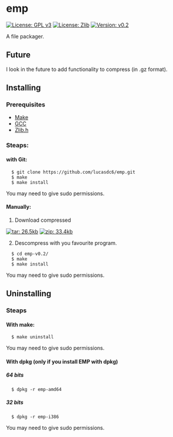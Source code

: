 # emp
[![License: GPL v3](https://img.shields.io/badge/License-GPL%20v3-blue.svg)](http://www.gnu.org/licenses/gpl-3.0)
[![License: Zlib](https://img.shields.io/badge/License-Zlib-lightgrey.svg)](https://opensource.org/licenses/Zlib)
[![Version: v0.2](https://img.shields.io/badge/Version-v0.2-blue.svg)](https://github.com/lucasdc6/emp/releases/tag/v0.2)

A file packager.

## Future
I look in the future to add functionality to compress (in .gz format).

## Installing

### Prerequisites
- [Make](https://www.gnu.org/software/make/)
- [GCC](https://www.gnu.org/software/gcc/)
- [Zlib.h](http://www.zlib.net/)

### Steaps:

#### with Git:

```
  $ git clone https://github.com/lucasdc6/emp.git
  $ make
  $ make install
```
You may need to give sudo permissions.

#### Manually:

  1. Download compressed

  [![tar: 26.5kb](https://img.shields.io/badge/tar-26.5%20kb-red.svg)](https://github.com/lucasdc6/emp/archive/v0.2.tar.gz)
  [![zip: 33.4kb](https://img.shields.io/badge/zip-33.4%20kb-red.svg)](https://github.com/lucasdc6/emp/archive/v0.2.zip)

  2. Descompress with you favourite program.

```
  $ cd emp-v0.2/
  $ make
  $ make install
```

You may need to give sudo permissions.

## Uninstalling

### Steaps

#### With make:
```
  $ make uninstall
```
You may need to give sudo permissions.

#### With dpkg (only if you install EMP with dpkg)
##### 64 bits
```
  $ dpkg -r emp-amd64
```

##### 32 bits
```
  $ dpkg -r emp-i386
```


You may need to give sudo permissions.

